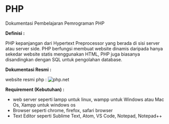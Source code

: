 # PHP

Dokumentasi Pembelajaran Pemrograman PHP 

**Definisi :**

PHP kepanjangan dari Hypertext Preprocessor yang berada di sisi server atau server side.
PHP berfungsi membuat website dinamis daripada hanya sekedar website statis menggunakan HTML, PHP juga
biasanya disandingkan dengan SQL untuk pengolahan database.

**Dokumentasi Resmi :**

website resmi php : ![php.net](https://www.php.net/)

**Requirement (Kebutuhan) :**

- web server seperti lampp untuk linux, wampp untuk Windows atau Mac Os, Xampp untuk windows os
- Browser seperti chrome, firefox, safari browser
- Text Editor seperti Sublime Text, Atom, VS Code, Notepad, Notepad++
